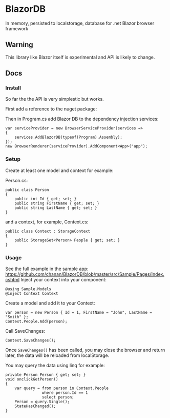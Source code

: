 # BlazorDB
In memory, persisted to localstorage, database for .net Blazor browser framework

## Warning
This library like Blazor itself is experimental and API is likely to change.

## Docs

### Install
So far the the API is very simplestic but works.

First add a reference to the nuget package:

Then in Program.cs add Blazor DB to the dependency injection services:

```
var serviceProvider = new BrowserServiceProvider(services =>
{
    services.AddBlazorDB(typeof(Program).Assembly);
});
new BrowserRenderer(serviceProvider).AddComponent<App>("app");
```

### Setup

Create at least one model and context for example:

Person.cs:

```
public class Person
{
    public int Id { get; set; }
    public string FirstName { get; set; }
    public string LastName { get; set; }
}
```

and a context, for example, Context.cs:
```
public class Context : StorageContext
{
    public StorageSet<Person> People { get; set; }
}
```

### Usage

See the full example in the sample app: https://github.com/chanan/BlazorDB/blob/master/src/Sample/Pages/Index.cshtml
Inject your context into your component:

```
@using Sample.Models
@inject Context Context
```

Create a model and add it to your Context:

```
var person = new Person { Id = 1, FirstName = "John", LastName = "Smith" };
Context.People.Add(person);
```

Call SaveChanges:

```
Context.SaveChanges();
```

Once `SaveChanges()` has been called, you may close the browser and return later, the data will be reloaded from localStorage.

You may query the data using linq for example:

```
private Person Person { get; set; }
void onclickGetPerson()
{
    var query = from person in Context.People
                where person.Id == 1
                select person;
    Person = query.Single();
    StateHasChanged();
}
```
